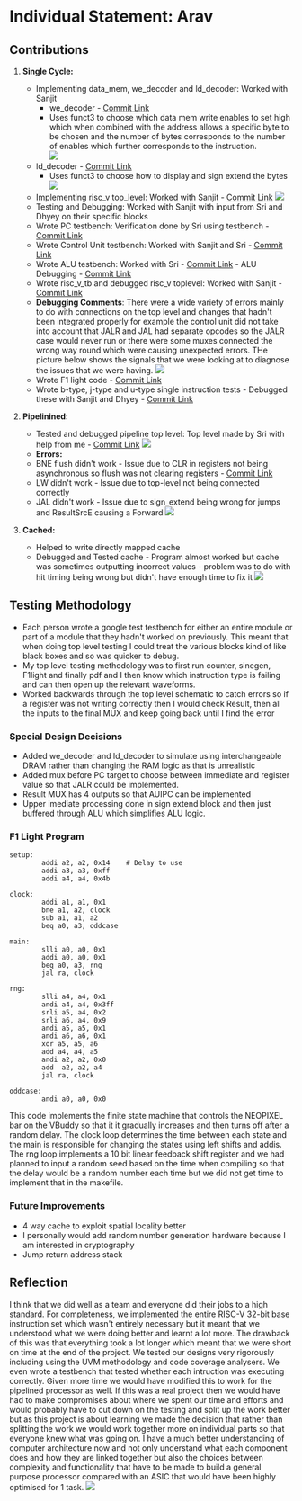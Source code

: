 # Individual Statement: Arav
## Contributions
1. **Single Cycle:**
   - Implementing data_mem, we_decoder and ld_decoder: Worked with Sanjit
     	- we_decoder - [Commit Link](https://github.com/SanjitRaman/Team-10-RISC-V/commit/30580f67b0f426a6d60ad5d37643752995436fc8)
   	 	- Uses funct3 to choose which data mem write enables to set high which when combined with the address allows a specific byte to be chosen and the number of bytes corresponds to the number of enables which further corresponds to the instruction. \
       	  ![](/images/we_decoder_schematic.png)  
   	- ld_decoder - [Commit Link](https://github.com/SanjitRaman/Team-10-RISC-V/commit/4012217fc36a53068556f6b54cbb3c0e2712ae9e)
   	   	- Uses funct3 to choose how to display and sign extend the bytes
   	  ![](/images/ld_decoder_schematic.png)  
   - Implementing risc_v top_level: Worked with Sanjit - [Commit Link](https://github.com/SanjitRaman/Team-10-RISC-V/commit/0a82bcc4988f2e8f48330b726470f37e9c3749ba)
     ![](/images/single_cycle-schematic.png) 
   - Testing and Debugging: Worked with Sanjit with input from Sri and Dhyey on their specific blocks
   	- Wrote PC testbench: Verification done by Sri using testbench - [Commit Link](https://github.com/SanjitRaman/Team-10-RISC-V/commit/729030a22c16d17d55056e1d6e444a3a56609637)
   	- Wrote Control Unit testbench: Worked with Sanjit and Sri - [Commit Link](https://github.com/SanjitRaman/Team-10-RISC-V/commit/effa93acdc25a545cf146b3369eccb2bd4304473)
   	- Wrote ALU testbench: Worked with Sri - [Commit Link](https://github.com/SanjitRaman/Team-10-RISC-V/commit/a22e41885a22777edf9342813070eaf678358067)
        	- ALU Debugging - [Commit Link](https://github.com/SanjitRaman/Team-10-RISC-V/commit/6d3f41905d0783726a24fecd44d7bb624322946e)
   	- Wrote risc_v_tb and debugged risc_v toplevel: Worked with Sanjit - [Commit Link](https://github.com/SanjitRaman/Team-10-RISC-V/commit/6aa9bf33563dc8a23db23740f8e3b7725d6e2843)
	- **Debugging Comments**: There were a wide variety of errors mainly to do with connections on the top level and changes that hadn't been integrated properly for example the control unit did not take into account that JALR and JAL had separate opcodes so the JALR case would never run or there were some muxes connected the wrong way round which were causing unexpected errors. THe picture below shows the signals that we were looking at to diagnose the issues that we were having.
   	  ![](/images/pdfDebug.png) 
   	- Wrote F1 light code - [Commit Link](https://github.com/SanjitRaman/Team-10-RISC-V/commit/253b0befefa0293b3ab837c1599b318cc26dc482)
   	- Wrote b-type, j-type and u-type single instruction tests - Debugged these with Sanjit and Dhyey - [Commit Link](https://github.com/SanjitRaman/Team-10-RISC-V/commit/991bcd032fbab5b5c8cdf697092155b1145bfd39)
   	  
3. **Pipelinined:**
   - Tested and debugged pipeline top level: Top level made by Sri with help from me - [Commit Link](https://github.com/SanjitRaman/Team-10-RISC-V/commit/958d043b2ce32c2cf5880e0456c0ce58bbd49636)
     ![](/images/pipelined_schematic.png) 
   - **Errors:**
   	- BNE flush didn't work - Issue due to CLR in registers not being asynchronous so flush was not clearing registers - [Commit Link](https://github.com/San:jitRaman/Team-10-RISC-V/commit/c7d31306cd6da32eb7b4c5b3ca99df231a00150c)
   	- LW didn't work - Issue due to top-level not being connected correctly
   	- JAL didn't work - Issue due to sign_extend being wrong for jumps and ResultSrcE causing a Forward
   ![](/images/pipelinedebug.png)

4. **Cached:**
   - Helped to write directly mapped cache
   - Debugged and Tested cache - Program almost worked but cache was sometimes outputting incorrect values - problem was to do with hit timing being wrong but didn't have enough time to fix it
    ![](/images/DebuggingCache.png)  
   
## Testing Methodology
- Each person wrote a google test testbench for either an entire module or part of a module that they hadn't worked on previously. This meant that when doing top level testing I could treat the 		various blocks kind of like black boxes and so was quicker to debug.
- My top level testing methodology was to first run counter, sinegen, F1light and finally pdf and I then know which instruction type is failing and can then open up the relevant waveforms.
- Worked backwards through the top level schematic to catch errors so if a register was not writing correctly then I would check Result, then all the inputs to the final MUX and keep going back until I find the error
	
### Special Design Decisions
- Added we_decoder and ld_decoder to simulate using interchangeable DRAM rather than changing the RAM logic as that is unrealistic
- Added mux before PC target to choose between immediate and register value so that JALR could be implemented.
- Result MUX has 4 outputs so that AUIPC can be implemented
- Upper imediate processing done in sign extend block and then just buffered through ALU which simplifies ALU logic.

### F1 Light Program
	setup:
    		addi a2, a2, 0x14    # Delay to use
    		addi a3, a3, 0xff
    		addi a4, a4, 0x4b

	clock:
    		addi a1, a1, 0x1
    		bne a1, a2, clock
    		sub a1, a1, a2
    		beq a0, a3, oddcase

	main:
    		slli a0, a0, 0x1
    		addi a0, a0, 0x1
    		beq a0, a3, rng
    		jal ra, clock 

	rng:
    		slli a4, a4, 0x1
    		andi a4, a4, 0x3ff
    		srli a5, a4, 0x2
    		srli a6, a4, 0x9
    		andi a5, a5, 0x1
    		andi a6, a6, 0x1
    		xor a5, a5, a6
    		add a4, a4, a5
    		andi a2, a2, 0x0
    		add  a2, a2, a4
    		jal ra, clock 
	
 	oddcase:
    		andi a0, a0, 0x0
This code implements the finite state machine that controls the NEOPIXEL bar on the VBuddy so that it it gradually increases and then turns off after a random delay. The clock loop determines the time between each state and the main is responsible for changing the states using left shifts and addis. The rng loop implements a 10 bit linear feedback shift register and we had planned to input a random seed based on the time when compiling so that the delay would be a random number each time but we did not get time to implement that in the makefile.

### Future Improvements
- 4 way cache to exploit spatial locality better
- I personally would add random number generation hardware because I am interested in cryptography
- Jump return address stack

## Reflection
I think that we did well as a team and everyone did their jobs to a high standard. For completeness, we implemented the entire RISC-V 32-bit base instruction set which wasn't entirely necessary but it meant that we understood what we were doing better and learnt a lot more. The drawback of this was that everything took a lot longer which meant that we were short on time at the end of the project. We tested our designs very rigorously including using the UVM methodology and code coverage analysers. We even wrote a testbench that tested whether each intruction was executing correctly. Given more time we would have modified this to work for the pipelined processor as well. If this was a real project then we would have had to make compromises about where we spent our time and efforts and would probably have to cut down on the testing and split up the work better but as this project is about learning we made the decision that rather than splitting the work we would work together more on individual parts so that everyone knew what was going on. I have a much better understanding of computer architecture now and not only understand what each component does and how they are linked together but also the choices between complexity and functionality that have to be made to build a general purpose processor compared with an ASIC that would have been highly optimised for 1 task.
![](/images/control_unit_line_coverage.png) 




